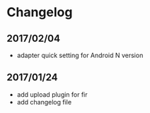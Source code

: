 # Changelog

## 2017/02/04

* adapter quick setting for Android N version

## 2017/01/24

* add upload plugin for fir
* add changelog file